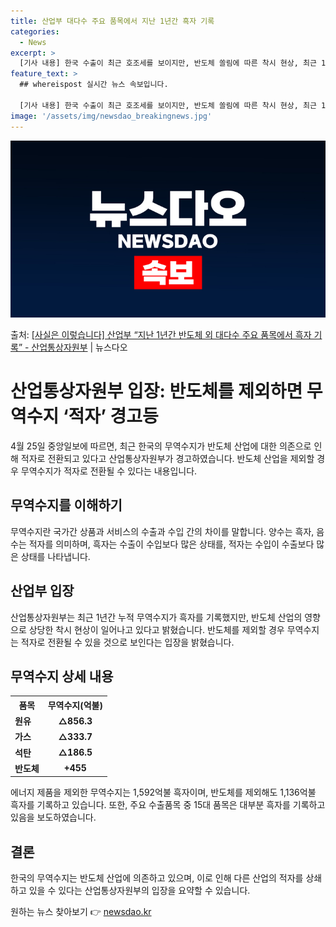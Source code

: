 ```yaml
---
title: 산업부 대다수 주요 품목에서 지난 1년간 흑자 기록
categories:
  - News
excerpt: >
  [기사 내용] 한국 수출이 최근 호조세를 보이지만, 반도체 쏠림에 따른 착시 현상, 최근 1년간(2023년 …
feature_text: >
  ## whereispost 실시간 뉴스 속보입니다.

  [기사 내용] 한국 수출이 최근 호조세를 보이지만, 반도체 쏠림에 따른 착시 현상, 최근 1년간(2023년 …
image: '/assets/img/newsdao_breakingnews.jpg'
---
```


![뉴스다오 속보](/assets/img/newsdao_breakingnews.jpg)

<p>출처: <a href="https://newsdao.kr/3686" rel="dofollow">[사실은 이렇습니다] 산업부 “지난 1년간 반도체 외 대다수 주요 품목에서 흑자 기록” - 산업통상자원부</a> | 뉴스다오</p>

<h1 data-ke-size="size26">산업통상자원부 입장: 반도체를 제외하면 무역수지 ‘적자’ 경고등</h1>
<p data-ke-size="size16">4월 25일 중앙일보에 따르면, 최근 한국의 무역수지가 반도체 산업에 대한 의존으로 인해 적자로 전환되고 있다고 산업통상자원부가 경고하였습니다. 반도체 산업을 제외할 경우 무역수지가 적자로 전환될 수 있다는 내용입니다.</p>

<h2 data-ke-size="size24">무역수지를 이해하기</h2>
<p data-ke-size="size16">무역수지란 국가간 상품과 서비스의 수출과 수입 간의 차이를 말합니다. 양수는 흑자, 음수는 적자를 의미하며, 흑자는 수출이 수입보다 많은 상태를, 적자는 수입이 수출보다 많은 상태를 나타냅니다.</p>

<h2 data-ke-size="size24">산업부 입장</h2>
<p data-ke-size="size16">산업통상자원부는 최근 1년간 누적 무역수지가 흑자를 기록했지만, 반도체 산업의 영향으로 상당한 착시 현상이 일어나고 있다고 밝혔습니다. 반도체를 제외할 경우 무역수지는 적자로 전환될 수 있을 것으로 보인다는 입장을 밝혔습니다.</p>

<h2 data-ke-size="size24">무역수지 상세 내용</h2>
<table>
  <tr>
    <th>품목</th>
    <th>무역수지(억불)</th>
  </tr>
  <tr>
    <td><b>원유</b></td>
    <td style="text-align: center; height: 17px;"><b>△856.3</b></td>
  </tr>
  <tr>
    <td><b>가스</b></td>
    <td style="text-align: center; height: 17px;"><b>△333.7</b></td>
  </tr>
  <tr>
    <td><b>석탄</b></td>
    <td style="text-align: center; height: 17px;"><b>△186.5</b></td>
  </tr>
  <tr>
    <td><b>반도체</b></td>
    <td style="text-align: center; height: 17px;"><b>+455</b></td>
  </tr>
</table>
<p data-ke-size="size16">에너지 제품을 제외한 무역수지는 1,592억불 흑자이며, 반도체를 제외해도 1,136억불 흑자를 기록하고 있습니다. 또한, 주요 수출품목 중 15대 품목은 대부분 흑자를 기록하고 있음을 보도하였습니다.</p>

<h2 data-ke-size="size24">결론</h2>
<p data-ke-size="size16">한국의 무역수지는 반도체 산업에 의존하고 있으며, 이로 인해 다른 산업의 적자를 상쇄하고 있을 수 있다는 산업통상자원부의 입장을 요약할 수 있습니다.</p>
 

원하는 뉴스 찾아보기 👉 <a href="https://newsdao.kr" rel="dofollow">newsdao.kr</a>



